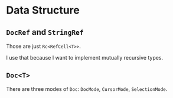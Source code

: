 # Data Structure

## `DocRef` and `StringRef`

Those are just `Rc<RefCell<T>>`.

I use that because I want to implement mutually recursive types.

## `Doc<T>`

There are three modes of `Doc`: `DocMode`, `CursorMode`, `SelectionMode`.
